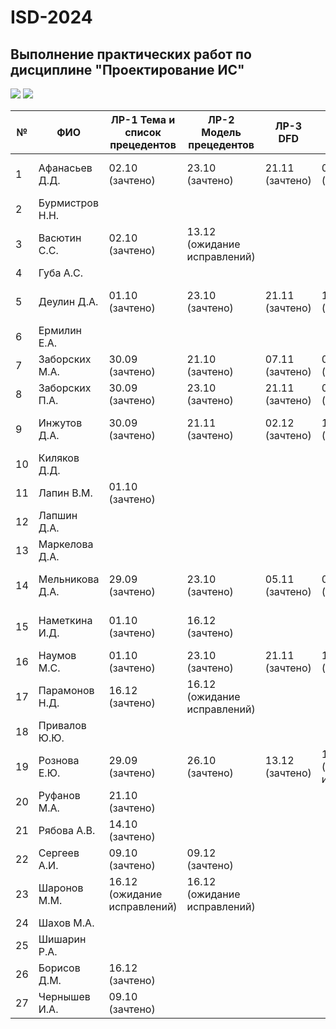 # ISD-2024
## Выполнение практических работ по дисциплине "Проектирование ИС"

<img src="https://img.shields.io/github/commit-activity/m/unn-iasr/ISD-2024?color=lime&style=for-the-badge">
<img src="https://img.shields.io/github/last-commit/unn-iasr/ISD-2024?color=darkgreen&style=for-the-badge">

|№ |  ФИО | ЛР-1 Тема и список прецедентов | ЛР-2 Модель прецедентов | ЛР-3 DFD | ЛР-4 Модель процессов | ЛР-5 Модели данных | ЛР-6 Техническое задание | Тема КР | Утверждена | Имя файла | 1 версия | Текущая версия | Статус | Оценка | 
| -- | ------ |  ----- |  ----- |  ----- |  ----- |  ----- |  ----- |  ----- |  ----- |  ----- |  ----- |  ----- |  ----- |  ----- | 
| 1 | Афанасьев Д.Д. | 02.10 (зачтено)  | 23.10 (зачтено)  | 21.11 (зачтено)  | 02.12 (зачтено)  | 09.12 (зачтено)  | 16.12 (зачтено)  | Техническое обеспечение мероприятий | 23.09 | КР-АфанасьевДД.pdf |  |  | тема утверждена | 0 | 
| 2 | Бурмистров Н.Н. |      |      |      |      |      |      |  |  | КР-БурмистровНН.pdf |  |  | Нет инф. | 0 | 
| 3 | Васютин С.С. | 02.10 (зачтено)  | 13.12 (ожидание исправлений)  |      |      |      |      | Разговорный клуб | 30.09 | КР-ВасютинСС.pdf |  |  | тема утверждена | 0 | 
| 4 | Губа А.С. |      |      |      |      |      |      |  |  | КР-ГубаАС.pdf |  |  | Нет инф. | 0 | 
| 5 | Деулин Д.А. | 01.10 (зачтено)  | 23.10 (зачтено)  | 21.11 (зачтено)  | 16.12 (зачтено)  |      |      | Автоателье (кастомизация авто) | 23.09 | КР-ДеулинДА.pdf |  |  | тема утверждена | 0 | 
| 6 | Ермилин Е.А. |      |      |      |      |      |      |  |  | КР-ЕрмилинЕА.pdf |  |  | Нет инф. | 0 | 
| 7 | Заборских М.А. | 30.09 (зачтено)  | 21.10 (зачтено)  | 07.11 (зачтено)  | 02.12 (зачтено)  | 09.12 (зачтено)  | 16.12 (зачтено)  | Автовокзал | 23.09 | КР-ЗаборскихМА.pdf |  |  | тема утверждена | 0 | 
| 8 | Заборских П.А. | 30.09 (зачтено)  | 23.10 (зачтено)  | 21.11 (зачтено)  | 02.12 (зачтено)  | 09.12 (зачтено)  | 16.12 (зачтено)  | Строительная фирма | 23.09 | КР-ЗаборскихПА.pdf |  |  | тема утверждена | 0 | 
| 9 | Инжутов Д.А. | 30.09 (зачтено)  | 21.11 (зачтено)  | 02.12 (зачтено)  | 16.12 (зачтено)  | 16.12 (зачтено)  |      | Центр мониторинга соцсетей | 23.09 | КР-ИнжутовДА.pdf |  |  | тема утверждена | 0 | 
| 10 | Киляков Д.Д. |      |      |      |      |      |      |  |  | КР-КиляковДД.pdf |  |  | Нет инф. | 0 | 
| 11 | Лапин В.М. | 01.10 (зачтено)  |      |      |      |      |      | Лыжная база | 23.09 | КР-ЛапинВМ.pdf |  |  | тема утверждена | 0 | 
| 12 | Лапшин Д.А. |      |      |      |      |      |      |  |  | КР-ЛапшинДА.pdf |  |  | Нет инф. | 0 | 
| 13 | Маркелова Д.А. |      |      |      |      |      |      |  |  | КР-МаркеловаДА.pdf |  |  | Нет инф. | 0 | 
| 14 | Мельникова Д.А. | 29.09 (зачтено)  | 23.10 (зачтено)  | 05.11 (зачтено)  | 09.12 (зачтено)  |      |      | Установка пластиковых окон | 23.09 | КР-МельниковаДА.pdf |  |  | тема утверждена | 0 | 
| 15 | Наметкина И.Д. | 01.10 (зачтено)  | 16.12 (зачтено)  |      |      |      |      | Клуб настольных игр | 23.09 | КР-НаметкинаИД.pdf |  |  | тема утверждена | 0 | 
| 16 | Наумов М.С. | 01.10 (зачтено)  | 23.10 (зачтено)  | 21.11 (зачтено)  | 13.12 (зачтено)  | 13.12 (зачтено)  |      | Кинотеатр | 23.09 | КР-НаумовМС.pdf |  |  | тема утверждена | 0 | 
| 17 | Парамонов Н.Д. | 16.12 (зачтено)  | 16.12 (ожидание исправлений)  |      |      |      |      | Пекарня | 13.12 | КР-ПарамоновНД.pdf |  |  | тема утверждена | 0 | 
| 18 | Привалов Ю.Ю. |      |      |      |      |      |      |  |  | КР-ПриваловЮЮ.pdf |  |  | Нет инф. | 0 | 
| 19 | Рознова Е.Ю. | 29.09 (зачтено)  | 26.10 (зачтено)  | 13.12 (зачтено)  | 16.12 (ожидание исправлений)  |      |      | Фотосалон | 23.09 | КР-РозноваЕЮ.pdf |  |  | тема утверждена | 0 | 
| 20 | Руфанов М.А. | 21.10 (зачтено)  |      |      |      |      |      | Свадебный фотограф | 01.10 | КР-РуфановМА.pdf |  |  | тема утверждена | 0 | 
| 21 | Рябова А.В. | 14.10 (зачтено)  |      |      |      |      |      | Клиника травматологии | 11.10 | КР-РябоваАВ.pdf |  |  | тема утверждена | 0 | 
| 22 | Сергеев А.И. | 09.10 (зачтено)  | 09.12 (зачтено)  |      |      |      |      | Библиотека | 06.10 | КР-СергеевАИ.pdf |  |  | тема утверждена | 0 | 
| 23 | Шаронов М.М. | 16.12 (ожидание исправлений)  | 16.12 (ожидание исправлений)  |      |      |      |      | Аренда автомобилей | 13.12 | КР-ШароновММ.pdf |  |  | тема утверждена | 0 | 
| 24 | Шахов М.А. |      |      |      |      |      |      |  |  | КР-ШаховМА.pdf |  |  | Нет инф. | 0 | 
| 25 | Шишарин Р.А. |      |      |      |      |      |      |  |  | КР-ШишаринРА.pdf |  |  | Нет инф. | 0 | 
| 26 | Борисов Д.М. | 16.12 (зачтено)  |      |      |      |      |      | HR агентство | 13.12 | КР-БорисовДМ.pdf |  |  | тема утверждена | 0 | 
| 27 | Чернышев И.А. | 09.10 (зачтено)  |      |      |      |      |      | Аптека | 06.10 | КР-ЧернышевИА.pdf |  |  | тема утверждена | 0 | 
